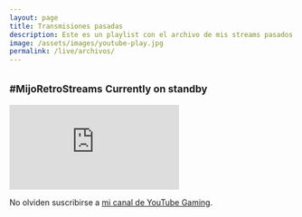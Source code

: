 ```yaml
---
layout: page
title: Transmisiones pasadas
description: Este es un playlist con el archivo de mis streams pasados.
image: /assets/images/youtube-play.jpg
permalink: /live/archivos/
---
```


<h2 class="subtitulo text-center"><small class="text-muted">#MijoRetroStreams</small> <small><span class="badge badge-danger">Currently on standby</span></small></h2>

<div class="embed-responsive embed-responsive-16by9">
  <iframe class="embed-responsive-item" src="https://www.youtube.com/embed/videoseries?list=PL15FCirCIaHrE0ymaqlyG9tb2PV3yUcvp" frameborder="0" allowfullscreen></iframe>
</div>

No olviden suscribirse a [mi canal de YouTube Gaming][1].

[1]: https://gaming.youtube.com/LuisCarlosPando